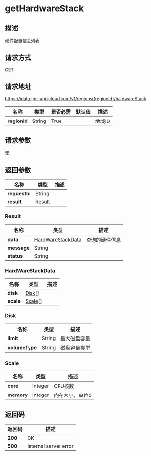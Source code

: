 # getHardwareStack


## 描述
硬件配置信息列表

## 请求方式
GET

## 请求地址
https://idata-jmr-api.jcloud.com/v1/regions/{regionId}/hardwareStack

|名称|类型|是否必需|默认值|描述|
|---|---|---|---|---|
|**regionId**|String|True||地域ID|

## 请求参数
无


## 返回参数
|名称|类型|描述|
|---|---|---|
|**requestId**|String||
|**result**|[Result](##Result)||


### <a name="Result">Result</a>
|名称|类型|描述|
|---|---|---|
|**data**|[HardWareStackData](##HardWareStackData)|查询的硬件信息|
|**message**|String||
|**status**|String||
### <a name="HardWareStackData">HardWareStackData</a>
|名称|类型|描述|
|---|---|---|
|**disk**|[Disk[]](##Disk)||
|**scale**|[Scale[]](##Scale)||
### <a name="Disk">Disk</a>
|名称|类型|描述|
|---|---|---|
|**limit**|String|最大磁盘容量|
|**volumeType**|String|磁盘容量类型|
### <a name="Scale">Scale</a>
|名称|类型|描述|
|---|---|---|
|**core**|Integer|CPU核数|
|**memory**|Integer|内存大小，单位G|

## 返回码
|返回码|描述|
|---|---|
|**200**|OK|
|**500**|Internal server error|
